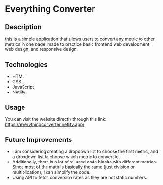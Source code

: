 # Everything Converter

## Description
this is a simple application that allows users to convert any metric to other metrics in one page, made to practice basic frontend web development, web design, and responsive design.

## Technologies
- HTML
- CSS
- JavaScript
- Netlify

## Usage
You can visit the website directly through this link: https://everythingconverter.netlify.app/

## Future Improvements
- I am considering creating a dropdown list to choose the first metric, and a dropdown list to choose which metric to convert to.
- Additionally, there is a lot of re-used code blocks with different metrics. Since most of the math is basically the same (just division or multiplication), I can simplify the code.
- Using API to fetch conversion rates as they are not static numbers.


